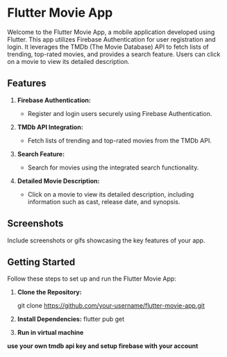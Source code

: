 # Flutter Movie App

Welcome to the Flutter Movie App, a mobile application developed using Flutter. This app utilizes Firebase Authentication for user registration and login. It leverages the TMDb (The Movie Database) API to fetch lists of trending, top-rated movies, and provides a search feature. Users can click on a movie to view its detailed description.

## Features

1. **Firebase Authentication:**
   - Register and login users securely using Firebase Authentication.

2. **TMDb API Integration:**
   - Fetch lists of trending and top-rated movies from the TMDb API.

3. **Search Feature:**
   - Search for movies using the integrated search functionality.

4. **Detailed Movie Description:**
   - Click on a movie to view its detailed description, including information such as cast, release date, and synopsis.

## Screenshots

Include screenshots or gifs showcasing the key features of your app.

## Getting Started

Follow these steps to set up and run the Flutter Movie App:

1. **Clone the Repository:**

   
   git clone https://github.com/your-username/flutter-movie-app.git
2. **Install Dependencies:**
   flutter pub get

3. **Run in virtual machine**

**use your own tmdb api key and setup firebase with your account**
